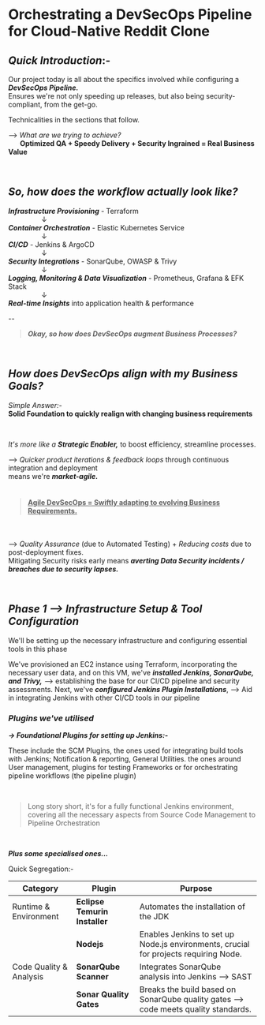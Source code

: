 # Orchestrating a DevSecOps Pipeline for Cloud-Native Reddit Clone


## _Quick Introduction_:-

Our project today is all about the specifics involved while configuring a  **_DevSecOps Pipeline._**   
Ensures we're not only speeding up releases, but also being security-compliant, from the get-go.    

Technicalities in the sections that follow.

--> _What are we trying to achieve?_    
&nbsp; &nbsp; &nbsp; **Optimized QA + Speedy Delivery + Security Ingrained = Real Business Value** 

&nbsp;

## _So, how does the workflow actually look like?_


**_Infrastructure Provisioning_** - Terraform   
   &nbsp; &nbsp; &nbsp; &nbsp; &nbsp;&nbsp; &nbsp; &nbsp; &nbsp;     ↓     
**_Container Orchestration_** - Elastic Kubernetes Service       
    &nbsp; &nbsp; &nbsp; &nbsp; &nbsp;&nbsp; &nbsp; &nbsp; &nbsp;    ↓      
**_CI/CD_** - Jenkins & ArgoCD      
     &nbsp; &nbsp; &nbsp; &nbsp; &nbsp;&nbsp; &nbsp; &nbsp; &nbsp;   ↓     
**_Security Integrations_** - SonarQube, OWASP & Trivy      
      &nbsp; &nbsp; &nbsp; &nbsp; &nbsp;&nbsp; &nbsp; &nbsp; &nbsp;  ↓       
**_Logging, Monitoring & Data Visualization_** - Prometheus, Grafana & EFK Stack      
      &nbsp; &nbsp; &nbsp; &nbsp; &nbsp;&nbsp; &nbsp; &nbsp; &nbsp;   ↓     
**_Real-time Insights_** into application health & performance       

--
</br>

>  _**Okay, so how does DevSecOps augment Business Processes?**_

</br>

## _How does DevSecOps align with my Business Goals?_


_Simple Answer:-_   
**Solid Foundation to quickly realign with changing business requirements**

</br>

_It's more like a ***Strategic Enabler,***_ to boost efficiency, streamline processes.    

--> _Quicker product iterations & feedback loops_ through continuous integration and deployment   
 means we're **_market-agile._**     
</br>

> #### **<ins>Agile DevSecOps = Swiftly adapting to evolving Business Requirements.**

</br>

--> _Quality Assurance_ (due to Automated Testing) + _Reducing costs_ due to post-deployment fixes.   
 Mitigating Security risks early means **_averting Data Security incidents / breaches due to security lapses._**
</br>

</br>



## _Phase 1 --> Infrastructure Setup & Tool Configuration_

We'll be setting up the necessary infrastructure and configuring essential tools in this phase

We've provisioned an EC2 instance using Terraform, incorporating the necessary user data, and on this VM, we've **_installed Jenkins, SonarQube, and Trivy,_** --> establishing the base for our CI/CD pipeline and security assessments. Next, we've **_configured Jenkins Plugin Installations_**, --> Aid in integrating Jenkins with other CI/CD tools in our pipeline   

### _Plugins we've utilised_


**_&rarr; Foundational Plugins for setting up Jenkins:-_**     

These include the SCM Plugins, the ones used for integrating build tools with Jenkins; Notification & reporting, General Utilities. the ones around User management, plugins for testing Frameworks or for orchestrating pipeline workflows (the pipeline plugin)

</br>

> Long story short, it's for a fully functional Jenkins environment, covering all the necessary aspects from Source Code Management to Pipeline Orchestration

</br>

**_Plus some specialised ones..._**   

Quick Segregation:-


| Category                | Plugin                 | Purpose                                                                                   |
|-------------------------|------------------------|-------------------------------------------------------------------------------------------|
| Runtime & Environment   | **Eclipse Temurin Installer** | Automates the installation of the JDK           |
|                         | **Nodejs**                | Enables Jenkins to set up Node.js environments, crucial for projects requiring Node.       |
| Code Quality & Analysis | **SonarQube Scanner**     | Integrates SonarQube analysis into Jenkins --> SAST        |
|                         | **Sonar Quality Gates**    | Breaks the build based on SonarQube quality gates --> code meets quality standards.  |





